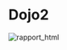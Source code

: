 # Dojo2
![rapport_html](https://user-images.githubusercontent.com/92271456/217025839-348fcc62-d1ff-4ff2-a1ab-fa0712063768.jpg)

